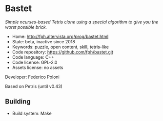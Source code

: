 # Bastet

_Simple ncurses-based Tetris clone using a special algorithm to give you the worst possible brick._

- Home: http://fph.altervista.org/prog/bastet.html
- State: beta, inactive since 2018
- Keywords: puzzle, open content, skill, tetris-like
- Code repository: https://github.com/fph/bastet.git
- Code language: C++
- Code license: GPL-2.0
- Assets license: no assets

Developer: Federico Poloni

Based on Petris (until v0.43)

## Building

- Build system: Make
